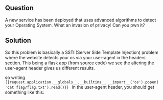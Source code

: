 ## Question
A new service has been deployed that uses advanced algorithms to detect your Operating System. What an invasion of privacy! Can you pwn it?

## Solution
So this problem is basically a SSTI (Server Side Template Injection) problem where the website detects your os via your user-agent in the headers section. This being a flask app (from source code) we see the altering the user-agent header gives us different results.

so writing ```{{request.application.__globals__.__builtins__.__import__('os').popen('cat flag/flag.txt').read()}} ``` in the user-agent header, you should get something like this:



